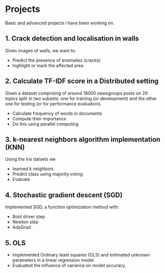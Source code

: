 # Projects
Basic and advanced projects i have been working on.

## 1. Crack detection and localisation in walls 
Given images of walls, we want to:
* Predict the presence of anomalies (cracks)
* highlight or mark the affected area

## 2. Calculate TF-IDF score in a Distributed setting
Given a dataset comprising of around 18000 newsgroups posts on 20 topics split in two subsets: one for training (or development) and the other one for testing (or for performance evaluation).
* Calculate frequency of words in documents 
* Compute their importance
* Do this using parallel computing 


## 3. k-nearest neighbors algorithm implementation (KNN)
Using the Iris datsets we 
* learned k neighbors 
* Predict class using majority voting
* Evaluate


## 4. Stochastic gradient descent (SGD)
Implemented SGD, a function optimization method with:
* Bold driver step
* Newton step
* AdaGrad


## 5. OLS
* Implemented Ordinary least squares (OLS) and estimated unknown parameters in a linear regression model. 
* Evaluated the influence of variance on model accuracy.

